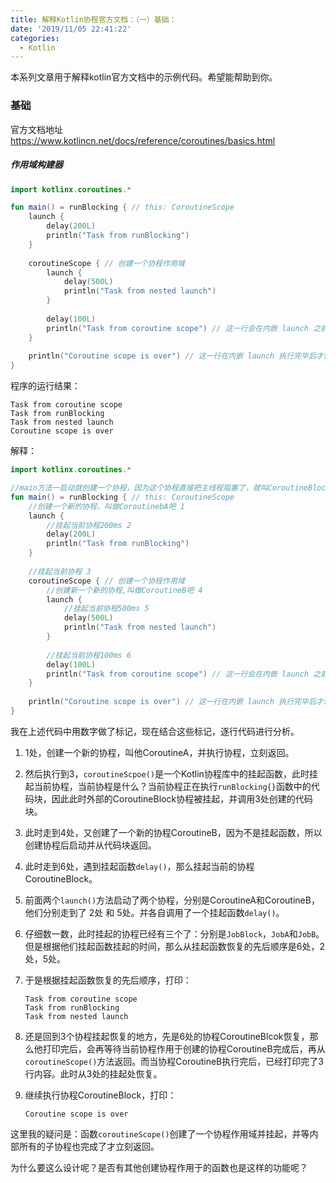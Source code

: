 ```yaml
---
title: 解释Kotlin协程官方文档：（一）基础：
date: '2019/11/05 22:41:22'
categories:
  - Kotlin
---
```


本系列文章用于解释kotlin官方文档中的示例代码。希望能帮助到你。

### 基础

官方文档地址 https://www.kotlincn.net/docs/reference/coroutines/basics.html 



##### 作用域构建器

``` kotlin
import kotlinx.coroutines.*

fun main() = runBlocking { // this: CoroutineScope
    launch { 
        delay(200L)
        println("Task from runBlocking")
    }
    
    coroutineScope { // 创建一个协程作用域
        launch {
            delay(500L) 
            println("Task from nested launch")
        }
    
        delay(100L)
        println("Task from coroutine scope") // 这一行会在内嵌 launch 之前输出
    }
    
    println("Coroutine scope is over") // 这一行在内嵌 launch 执行完毕后才输出
}
```



程序的运行结果：

```
Task from coroutine scope
Task from runBlocking
Task from nested launch
Coroutine scope is over
```



解释：

``` kotlin
import kotlinx.coroutines.*

//main方法一启动就创建一个协程，因为这个协程直接把主线程阻塞了，就叫CoroutineBlock吧
fun main() = runBlocking { // this: CoroutineScope
    //创建一个新的协程，叫做CoroutinebA吧 1
    launch { 
        //挂起当前协程200ms 2
        delay(200L)
        println("Task from runBlocking")
    }
    
    //挂起当前协程 3
    coroutineScope { // 创建一个协程作用域
        //创建新一个新的协程,叫做CoroutineB吧 4
        launch {
            //挂起当前协程500ms 5
            delay(500L) 
            println("Task from nested launch")
        }
    
        //挂起当前协程100ms 6
        delay(100L)
        println("Task from coroutine scope") // 这一行会在内嵌 launch 之前输出
    }
    
    println("Coroutine scope is over") // 这一行在内嵌 launch 执行完毕后才输出
}
```

我在上述代码中用数字做了标记，现在结合这些标记，逐行代码进行分析。

1. 1处，创建一个新的协程，叫他CoroutineA，并执行协程，立刻返回。

2. 然后执行到3，`coroutineScpoe()`是一个Kotlin协程库中的挂起函数，此时挂起当前协程，当前协程是什么？当前协程正在执行`runBlocking{}`函数中的代码块，因此此时外部的CoroutineBlock协程被挂起，并调用3处创建的代码块。

3. 此时走到4处，又创建了一个新的协程CoroutineB，因为不是挂起函数，所以创建协程后启动并从代码块返回。

4. 此时走到6处，遇到挂起函数`delay()`，那么挂起当前的协程CoroutineBlock。

5. 前面两个`launch()`方法启动了两个协程，分别是CoroutineA和CoroutineB，他们分别走到了 2处 和 5处。并各自调用了一个挂起函数`delay()`。

6. 仔细数一数，此时挂起的协程已经有三个了：分别是`JobBlock`，`JobA`和`JobB`。但是根据他们挂起函数挂起的时间，那么从挂起函数恢复的先后顺序是6处，2处，5处。

7. 于是根据挂起函数恢复的先后顺序，打印：

   ```
   Task from coroutine scope
   Task from runBlocking
   Task from nested launch
   ```

8. 还是回到3个协程挂起恢复的地方，先是6处的协程CoroutineBlcok恢复，那么他打印完后，会再等待当前协程作用于创建的协程CoroutineB完成后，再从`coroutineScope()`方法返回。而当协程CoroutineB执行完后，已经打印完了3行内容。此时从3处的挂起处恢复。

9. 继续执行协程CoroutineBlock，打印：

   ```
   Coroutine scope is over
   ```

   





这里我的疑问是：函数`coroutineScope()`创建了一个协程作用域并挂起，并等内部所有的子协程也完成了才立刻返回。

为什么要这么设计呢？是否有其他创建协程作用于的函数也是这样的功能呢？
                                                                                                                                                                                                                                                                                                                                                                                                                                                                                                                                                                                                                                                                                                                                                                                                                                                                                                                                                                                                                                                                                                                                                                                                                                                                                                                                                                                                                                                                                                                                                                                                                                                                                                                                                                                                                                                                                                                                                                                                                                                                                                                                                                                                                                                                                                                                                                                                                                                                                                                                                                                                                                                                                                                                                                                                                                                                                                                                                                                                                                                                                                                                                                                                                                                                                                                                                                                                                                                                                                                                                                                                                                                                                                                                                                                                                                                                                                                                                                                                                                                                                                                                                                                                                                                                                                                                                                                                                                                                                                                                                                                                                                                                                                                                                                                                                                                                                                                                                                                                                                                                                                                                                                                                                                                                                                                                                                                                                                                                                                                                                                                                                                                                                                                                                                                                                                                                                                                                                                                                                                                                                                                                                                                                                                                                                                                                                                                                                                                                                                                                                                                                                                                                                                     